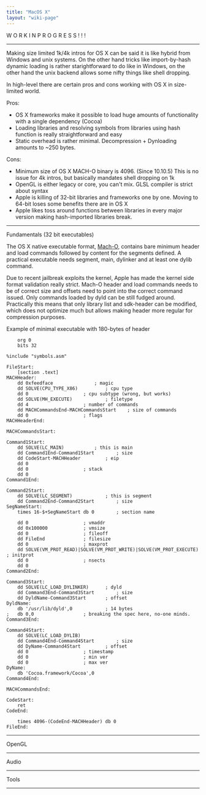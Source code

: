 ```yaml
---
title: "MacOS X"
layout: "wiki-page"
---
```


W O R K  I N   P R O G R E S S ! ! !

* * *

Making size limited 1k/4k intros for OS X can be said it is like hybrid from Windows and unix systems. On the other hand tricks like import-by-hash dynamic loading is rather starightforward to do like in Windows, on the other hand the unix backend allows some nifty things like shell dropping.

In high-level there are certain pros and cons working with OS X in size-limited world.

Pros:
* OS X frameworks make it possible to load huge amounts of functionality with a single dependency (Cocoa)
* Loading libraries and resolving symbols from libraries using hash function is really straightforward and easy
* Static overhead is rather minimal. Decompression + Dynloading amounts to ~250 bytes.

Cons:
* Minimum size of OS X MACH-O binary is 4096. (Since 10.10.5) This is no issue for 4k intros, but basically mandates shell dropping on 1k
* OpenGL is either legacy or core, you can't mix. GLSL compiler is strict about syntax
* Apple is killing of 32-bit libraries and frameworks one by one. Moving to 64-bit loses some benefits there are in OS X
* Apple likes toss around functions between libraries in every major version making hash-imported libraries break.

* * *

Fundamentals (32 bit executables)

The OS X native executable format, [Mach-O](http://developer.apple.com/documentation/DeveloperTools/Conceptual/MachORuntime/index.html), contains bare minimum header and load commands followed by content for the segments defined. A practical executable needs segment, main, dylinker and at least one dylib command.

Due to recent jailbreak exploits the kernel, Apple has made the kernel side format validation really strict. Mach-O header and load commands needs to be of correct size and offsets need to point into the correct command issued. Only commands loaded by dyld can be still fudged around. Practically this means that only library list and sdk-header can be modified, which does not optimize much but allows making header more regular for compression purposes.

Example of minimal executable with 180-bytes of header

```Assembly
	org 0
	bits 32

%include "symbols.asm"

FileStart:
	[section .text]
MACHHeader:
	dd 0xfeedface				; magic
	dd SOLVE(CPU_TYPE_X86)			; cpu type
	dd 0					; cpu subtype (wrong, but works)
	dd SOLVE(MH_EXECUTE)			; filetype
	dd 4					; number of commands
	dd MACHCommandsEnd-MACHCommandsStart	; size of commands
	dd 0					; flags
MACHHeaderEnd:

MACHCommandsStart:

Command1Start:
	dd SOLVE(LC_MAIN)			; this is main
	dd Command1End-Command1Start		; size
	dd CodeStart-MACHHeader			; eip
	dd 0
	dd 0					; stack
	dd 0
Command1End:

Command2Start:
	dd SOLVE(LC_SEGMENT)			; this is segment
	dd Command2End-Command2Start		; size
SegNameStart:
	times 16-$+SegNameStart db 0		; section name

	dd 0					; vmaddr
	dd 0x100000				; vmsize
	dd 0					; fileoff
	dd FileEnd				; filesize
	dd 0					; maxprot
	dd SOLVE(VM_PROT_READ)|SOLVE(VM_PROT_WRITE)|SOLVE(VM_PROT_EXECUTE) ; initprot
	dd 0					; nsects
	dd 0
Command2End:

Command3Start:
	dd SOLVE(LC_LOAD_DYLINKER)		; dyld
	dd Command3End-Command3Start		; size
	dd DyldName-Command3Start		; offset
DyldName:
	db '/usr/lib/dyld',0			; 14 bytes
;	db 0,0					; breaking the spec here, no-one minds.
Command3End:

Command4Start:
	dd SOLVE(LC_LOAD_DYLIB)
	dd Command4End-Command4Start		; size
	dd DyName-Command4Start			; offset
	dd 0					; timestamp
	dd 0					; min ver
	dd 0 					; max ver
DyName:
	db 'Cocoa.framework/Cocoa',0
Command4End:

MACHCommandsEnd:

CodeStart:
	ret
CodeEnd:

	times 4096-(CodeEnd-MACHHeader) db 0
FileEnd:
```

* * *

OpenGL

* * *

Audio

* * *

Tools

* * *

